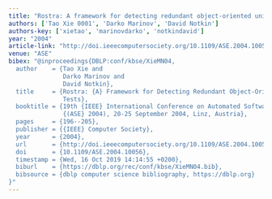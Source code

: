 ```yaml
---
title: "Rostra: A framework for detecting redundant object-oriented unit tests"
authors: ['Tao Xie 0001', 'Darko Marinov', 'David Notkin']
authors-key: ['xietao', 'marinovdarko', 'notkindavid']
year: "2004"
article-link: "http://doi.ieeecomputersociety.org/10.1109/ASE.2004.10056"
venue: "ASE"
bibex: "@inproceedings{DBLP:conf/kbse/XieMN04,
  author    = {Tao Xie and
               Darko Marinov and
               David Notkin},
  title     = {Rostra: {A} Framework for Detecting Redundant Object-Oriented Unit
               Tests},
  booktitle = {19th {IEEE} International Conference on Automated Software Engineering
               {(ASE} 2004), 20-25 September 2004, Linz, Austria},
  pages     = {196--205},
  publisher = {{IEEE} Computer Society},
  year      = {2004},
  url       = {http://doi.ieeecomputersociety.org/10.1109/ASE.2004.10056},
  doi       = {10.1109/ASE.2004.10056},
  timestamp = {Wed, 16 Oct 2019 14:14:55 +0200},
  biburl    = {https://dblp.org/rec/conf/kbse/XieMN04.bib},
  bibsource = {dblp computer science bibliography, https://dblp.org}
}"
---
```

